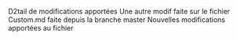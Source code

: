 D2tail de modifications apportées
Une autre modif faite sur le fichier Custom.md faite depuis la branche master
Nouvelles modifications apportées au fichier
